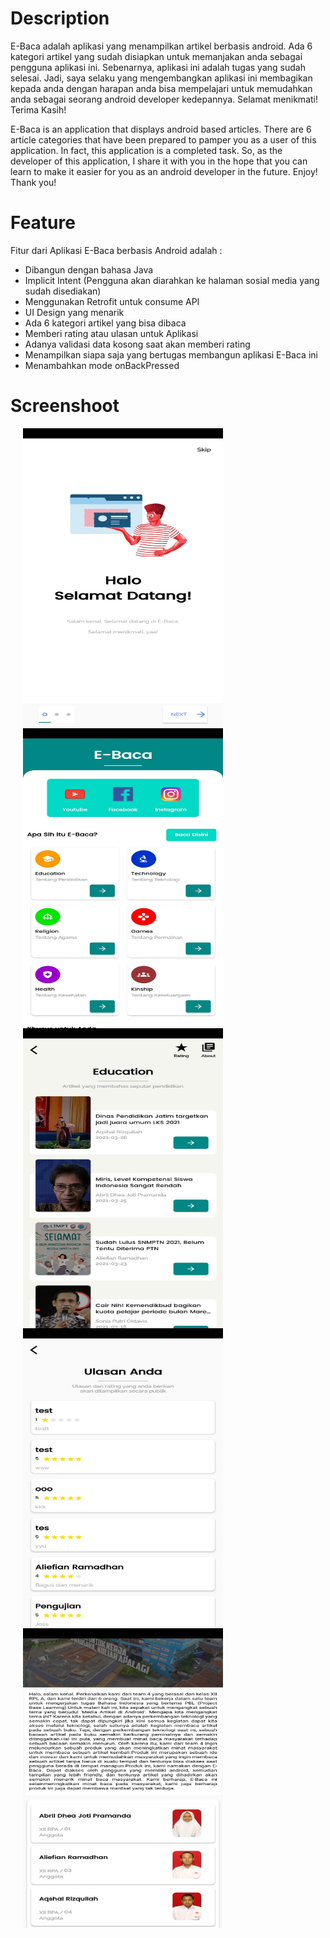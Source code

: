 # Description

E-Baca adalah aplikasi yang menampilkan artikel berbasis android. Ada 6 kategori artikel yang sudah disiapkan untuk memanjakan anda sebagai pengguna aplikasi ini. Sebenarnya, aplikasi ini adalah tugas yang sudah selesai. Jadi, saya selaku yang mengembangkan aplikasi ini membagikan kepada anda dengan harapan anda bisa mempelajari untuk memudahkan anda sebagai seorang android developer kedepannya. Selamat menikmati! Terima Kasih!

E-Baca is an application that displays android based articles. There are 6 article categories that have been prepared to pamper you as a user of this application. In fact, this application is a completed task. So, as the developer of this application, I share it with you in the hope that you can learn to make it easier for you as an android developer in the future. Enjoy! Thank you!

# Feature
Fitur dari Aplikasi E-Baca berbasis Android adalah : 
* Dibangun dengan bahasa Java
* Implicit Intent (Pengguna akan diarahkan ke halaman sosial media yang sudah disediakan)
* Menggunakan Retrofit untuk consume API
* UI Design yang menarik
* Ada 6 kategori artikel yang bisa dibaca
* Memberi rating atau ulasan untuk Aplikasi
* Adanya validasi data kosong saat akan memberi rating
* Menampilkan siapa saja yang bertugas membangun aplikasi E-Baca ini
* Menambahkan mode onBackPressed

# Screenshoot
<img align="left" src="https://github.com/aqshalrzq/E-Baca/blob/master/screenshoot/01.jpeg" width="320" height="480" hspace="20"/>
<img align="left" src="https://github.com/aqshalrzq/E-Baca/blob/master/screenshoot/02.jpeg" width="320" height="480" hspace="20"/>
<img align="left" src="https://github.com/aqshalrzq/E-Baca/blob/master/screenshoot/03.jpeg" width="320" height="480" hspace="20"/>
<img align="left" src="https://github.com/aqshalrzq/E-Baca/blob/master/screenshoot/04.jpeg" width="320" height="480" hspace="20"/>
<img align="left" src="https://github.com/aqshalrzq/E-Baca/blob/master/screenshoot/05.jpeg" width="320" height="480" hspace="20"/>
